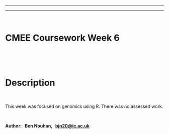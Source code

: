 
---
---
<br/>

# **CMEE Coursework Week 6** 



<br/><br/><br/>


# Description
<br/>


This week was focused on genomics using R. There was no assessed work.
  
<br/>

**Author: &nbsp; Ben Nouhan, &nbsp; bjn20@ic.ac.uk**
<br/><br/>


<br/><br/><br/>

